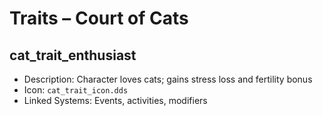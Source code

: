 # Traits – Court of Cats

## cat_trait_enthusiast
- Description: Character loves cats; gains stress loss and fertility bonus
- Icon: `cat_trait_icon.dds`
- Linked Systems: Events, activities, modifiers
